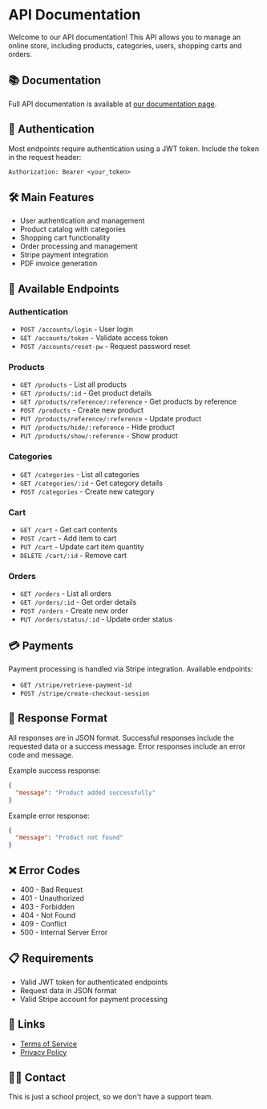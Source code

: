 # API Documentation
Welcome to our API documentation! This API allows you to manage an online store, including products, categories, users, shopping carts and orders.

## 📚 Documentation
Full API documentation is available at [our documentation page](https://zecastroipca.github.io/online_store_api_docs/).

## 🔑 Authentication
Most endpoints require authentication using a JWT token. Include the token in the request header:

```
Authorization: Bearer <your_token>
```

## 🛠️ Main Features
- User authentication and management
- Product catalog with categories
- Shopping cart functionality  
- Order processing and management
- Stripe payment integration
- PDF invoice generation

## 📝 Available Endpoints
### Authentication
- `POST /accounts/login` - User login
- `GET /accounts/token` - Validate access token
- `POST /accounts/reset-pw` - Request password reset

### Products
- `GET /products` - List all products
- `GET /products/:id` - Get product details
- `GET /products/reference/:reference` - Get products by reference
- `POST /products` - Create new product
- `PUT /products/reference/:reference` - Update product
- `PUT /products/hide/:reference` - Hide product
- `PUT /products/show/:reference` - Show product

### Categories  
- `GET /categories` - List all categories
- `GET /categories/:id` - Get category details
- `POST /categories` - Create new category

### Cart
- `GET /cart` - Get cart contents
- `POST /cart` - Add item to cart
- `PUT /cart` - Update cart item quantity
- `DELETE /cart/:id` - Remove cart

### Orders
- `GET /orders` - List all orders
- `GET /orders/:id` - Get order details
- `POST /orders` - Create new order
- `PUT /orders/status/:id` - Update order status

## 💳 Payments
Payment processing is handled via Stripe integration. Available endpoints:

- `GET /stripe/retrieve-payment-id`
- `POST /stripe/create-checkout-session`

## 📄 Response Format
All responses are in JSON format. Successful responses include the requested data or a success message. Error responses include an error code and message.

Example success response:
```json
{
  "message": "Product added successfully"
}
```

Example error response:
```json
{
  "message": "Product not found"
}
```

## ❌ Error Codes
- 400 - Bad Request
- 401 - Unauthorized
- 403 - Forbidden
- 404 - Not Found
- 409 - Conflict
- 500 - Internal Server Error

## 📋 Requirements
- Valid JWT token for authenticated endpoints
- Request data in JSON format
- Valid Stripe account for payment processing

## 🔗 Links
- [Terms of Service](https://zecastroipca.github.io/online_store_api_docs/service-terms)
- [Privacy Policy](https://zecastroipca.github.io/online_store_api_docs/privacy-policy)

## 👨‍💻 Contact
This is just a school project, so we don't have a support team.